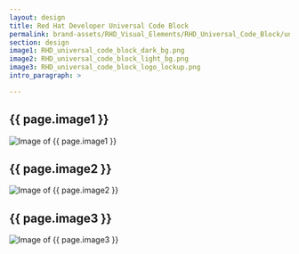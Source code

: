 ```yaml
---
layout: design
title: Red Hat Developer Universal Code Block
permalink: brand-assets/RHD_Visual_Elements/RHD_Universal_Code_Block/universal-code-block
section: design
image1: RHD_universal_code_block_dark_bg.png
image2: RHD_universal_code_block_light_bg.png
image3: RHD_universal_code_block_logo_lockup.png
intro_paragraph: >

---
```


## {{ page.image1 }}
  <img src="{{ page.image1 }}" alt="Image of {{ page.image1 }}">

## {{ page.image2 }}
  <img src="{{ page.image2 }}" alt="Image of {{ page.image2 }}">

## {{ page.image3 }}
  <img src="{{ page.image3 }}" alt="Image of {{ page.image3 }}">
